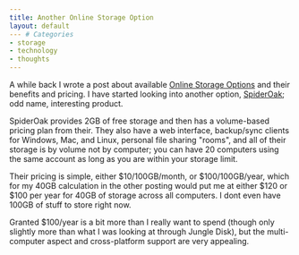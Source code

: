 ```yaml
---
title: Another Online Storage Option
layout: default
--- # Categories
- storage
- technology
- thoughts
---
```


A while back I wrote a post about available <a href="http://coffeaelectronica.com/blog/2009/07/online-storage-options/">Online Storage Options</a> and their benefits and pricing. I have started looking into another option, <a href="http://spideroak.com">SpiderOak</a>; odd name, interesting product.

SpiderOak provides 2GB of free storage and then has a volume-based pricing plan from their. They also have a web interface, backup/sync clients for Windows, Mac, and Linux, personal file sharing "rooms", and all of their storage is by volume not by computer; you can have 20 computers using the same account as long as you are within your storage limit.

Their pricing is simple, either $10/100GB/month, or $100/100GB/year, which for my 40GB calculation in the other posting would put me at either $120 or $100 per year for 40GB of storage across all computers. I dont even have 100GB of stuff to store right now.

Granted $100/year is a bit more than I really want to spend (though only slightly more than what I was looking at through Jungle Disk), but the multi-computer aspect and cross-platform support are very appealing.
